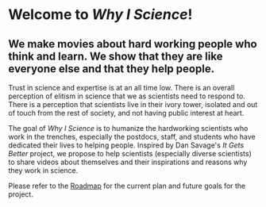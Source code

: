 # Welcome to *Why I Science*!

## We make movies about hard working people who think and learn. We show that they are like everyone else and that they help people.

Trust in science and expertise is at an all time low. There is an overall perception of elitism in science that we as scientists need to respond to. There is a perception that scientists live in their ivory tower, isolated and out of touch from the rest of society, and not having public interest at heart. 

The goal of *Why I Science* is to humanize the hardworking scientists who work in the trenches, especially the postdocs, staff, and students who have dedicated their lives to helping people. Inspired by Dan Savage's *It Gets Better* project, we propose to help scientists (especially diverse scientists) to share videos about themselves and their inspirations and reasons why they work in science. 

Please refer to the [Roadmap](roadmap.md) for the current plan and future goals for the project.

